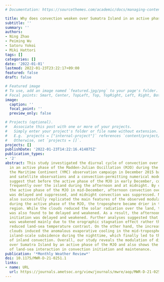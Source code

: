 ```yaml
---
# Documentation: https://sourcethemes.com/academic/docs/managing-content/

title: Why does convection weaken over Sumatra Island in an active phase of the MJO?
subtitle: ''
summary: ''
authors:
- Ning Zhao
- Peiming Wu
- Satoru Yokoi
- Miki Hattori
tags: []
categories: []
date: '2022-01-01'
lastmod: 2022-01-23T23:22:17+09:00
featured: false
draft: false

# Featured image
# To use, add an image named `featured.jpg/png` to your page's folder.
# Focal points: Smart, Center, TopLeft, Top, TopRight, Left, Right, BottomLeft, Bottom, BottomRight.
image:
  caption: ''
  focal_point: ''
  preview_only: false

# Projects (optional).
#   Associate this post with one or more of your projects.
#   Simply enter your project's folder or file name without extension.
#   E.g. `projects = ["internal-project"]` references `content/project/deep-learning/index.md`.
#   Otherwise, set `projects = []`.
projects: []
publishDate: '2022-01-23T14:22:16.414875Z'
publication_types:
- '2'
abstract: This study investigated the diurnal cycle of convection over Sumatra Island
  in an active phase of the Madden-Julian Oscillation (MJO) during the Pre-Years of
  the Maritime Continent (YMC) observation campaign in December 2015 based on in-situ
  and satellite observations and a convection-permitting numerical model. Observations
  suggest that before the active phase of the MJO in early December, convection occurred
  frequently over the island during the afternoon and at midnight. By contrast, during
  the active phase of the MJO in mid-December, afternoon convection over the island
  was delayed and suppressed, and midnight convection was suppressed. Numerical experiments
  also successfully replicated the main features of the observed modulations. In general,
  during the active phase of the MJO, the troposphere became drier in the Sumatra
  region. While the clouds reduced the solar radiation over the land, the sea breeze
  was also found to be delayed and weakened. As a result, the afternoon convection
  initiation was delayed and weakened. Further analyses suggested that the sea breeze
  was weakened mainly due to the orographic stagnation effect rather than the slightly
  reduced land-sea temperature contrast. On the other hand, the increased stratiform-anvil
  clouds induced the anomalous evaporative cooling in the mid-troposphere and generated
  island-scale subsidence during the nighttime, which finally led to the suppression
  of inland convection. Overall, our study reveals the modulation of diurnal convection
  over Sumatra Island by an active phase of the MJO and also shows the potential role
  of land-sea interaction in convection initiation and maintenance.
publication: '*Monthly Weather Review*'
doi: 10.1175/MWR-D-21-0251.1
links:
- name: URL
  url: https://journals.ametsoc.org/view/journals/mwre/aop/MWR-D-21-0251.1/MWR-D-21-0251.1.xml
---
```

